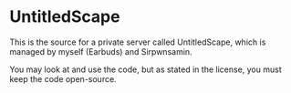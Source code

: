 UntitledScape
=============
This is the source for a private server called UntitledScape, which is managed by myself (Earbuds) and Sirpwnsamin.

You may look at and use the code, but as stated in the license, you must keep the code open-source.